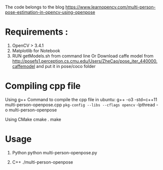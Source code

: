 The code belongs to the blog https://www.learnopencv.com/multi-person-pose-estimation-in-opencv-using-openpose

# Requirements : 
1. OpenCV > 3.4.1
2. Matplotlib for Notebook
3. RUN getModels.sh from command line Or Download caffe model from http://posefs1.perception.cs.cmu.edu/Users/ZheCao/pose_iter_440000.caffemodel and put it in pose/coco folder


# Compiling cpp file

Using g++
Command to compile the cpp file in ubuntu:
g++ -o3 -std=c++11 multi-person-openpose.cpp `pkg-config --libs --cflags opencv` -lpthread -o multi-person-openpose

Using CMake
cmake .
make

# Usage
1. Python
python multi-person-openpose.py

2. C++
./multi-person-openpose

